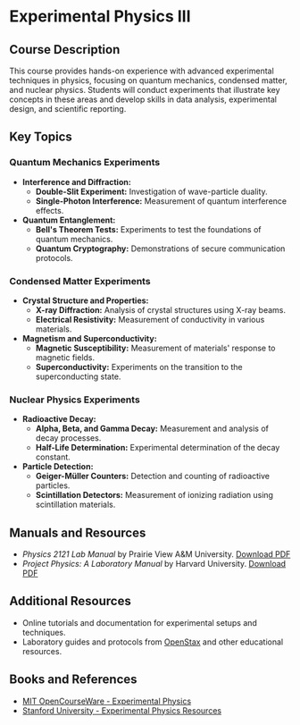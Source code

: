 # Experimental Physics III

## Course Description

This course provides hands-on experience with advanced experimental techniques in physics, focusing on quantum mechanics, condensed matter, and nuclear physics. Students will conduct experiments that illustrate key concepts in these areas and develop skills in data analysis, experimental design, and scientific reporting.

## Key Topics

### Quantum Mechanics Experiments
- **Interference and Diffraction:**
  - **Double-Slit Experiment:** Investigation of wave-particle duality.
  - **Single-Photon Interference:** Measurement of quantum interference effects.
- **Quantum Entanglement:**
  - **Bell's Theorem Tests:** Experiments to test the foundations of quantum mechanics.
  - **Quantum Cryptography:** Demonstrations of secure communication protocols.

### Condensed Matter Experiments
- **Crystal Structure and Properties:**
  - **X-ray Diffraction:** Analysis of crystal structures using X-ray beams.
  - **Electrical Resistivity:** Measurement of conductivity in various materials.
- **Magnetism and Superconductivity:**
  - **Magnetic Susceptibility:** Measurement of materials' response to magnetic fields.
  - **Superconductivity:** Experiments on the transition to the superconducting state.

### Nuclear Physics Experiments
- **Radioactive Decay:**
  - **Alpha, Beta, and Gamma Decay:** Measurement and analysis of decay processes.
  - **Half-Life Determination:** Experimental determination of the decay constant.
- **Particle Detection:**
  - **Geiger-Müller Counters:** Detection and counting of radioactive particles.
  - **Scintillation Detectors:** Measurement of ionizing radiation using scintillation materials.

## Manuals and Resources
- *Physics 2121 Lab Manual* by Prairie View A&M University. [Download PDF](https://www.pvamu.edu/physics/wp-content/uploads/sites/55/physics-2121-lab-manual-11-0e.pdf)
- *Project Physics: A Laboratory Manual* by Harvard University. [Download PDF](https://fep.if.usp.br/~profis/arquivo/projetos/HARVARD/Ingles/projectphysicsha00fjam.pdf)

## Additional Resources
- Online tutorials and documentation for experimental setups and techniques.
- Laboratory guides and protocols from [OpenStax](https://openstax.org) and other educational resources.

## Books and References
- [MIT OpenCourseWare - Experimental Physics](https://ocw.mit.edu/courses/8-13-14-experimental-physics-i-ii-junior-lab-fall-2016-spring-2017/)
- [Stanford University - Experimental Physics Resources](https://physics.stanford.edu/research/experimental)
